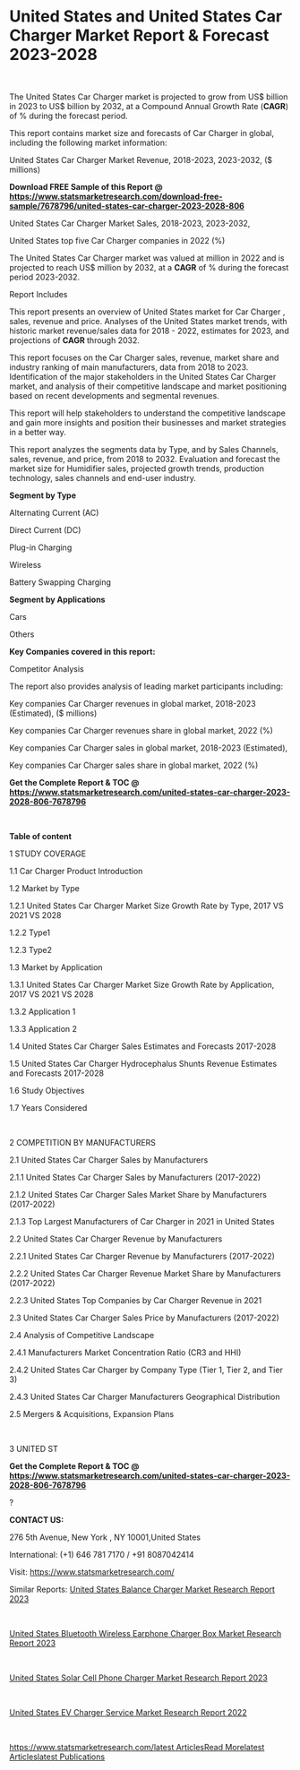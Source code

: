<h1>United States and United States Car Charger Market Report & Forecast 2023-2028</h1><br/><p>The United States Car Charger market is projected to grow from US$ billion in 2023 to US$ billion by 2032, at a Compound Annual Growth Rate (<strong>CAGR</strong>) of % during the forecast period.</p>
 
 
 
 <p>This report contains market size and forecasts of Car Charger in global, including the following market information:</p>
 
 
 
 <p>United States Car Charger Market Revenue, 2018-2023, 2023-2032, ($ millions)</p>
 
 
 
 <p><strong>Download FREE Sample of this Report @ <a href="https://www.statsmarketresearch.com/download-free-sample/7678796/united-states-car-charger-2023-2028-806">https://www.statsmarketresearch.com/download-free-sample/7678796/united-states-car-charger-2023-2028-806</a></strong></p>
 
 
 
 <p>United States Car Charger Market Sales, 2018-2023, 2023-2032,</p>
 
 
 
 <p>United States top five Car Charger companies in 2022 (%)</p>
 
 
 
 <p>The United States Car Charger market was valued at million in 2022 and is projected to reach US$ million by 2032, at a <strong>CAGR</strong> of % during the forecast period 2023-2032.</p>
 
 
 
 <p>Report Includes</p>
 
 
 
 <p>This report presents an overview of United States market for Car Charger , sales, revenue and price. Analyses of the United States market trends, with historic market revenue/sales data for 2018 - 2022, estimates for 2023, and projections of <strong>CAGR</strong> through 2032.</p>
 
 
 
 <p>This report focuses on the Car Charger sales, revenue, market share and industry ranking of main manufacturers, data from 2018 to 2023. Identification of the major stakeholders in the United States Car Charger market, and analysis of their competitive landscape and market positioning based on recent developments and segmental revenues.</p>
 
 
 
 <p>This report will help stakeholders to understand the competitive landscape and gain more insights and position their businesses and market strategies in a better way.</p>
 
 
 
 <p>This report analyzes the segments data by Type, and by Sales Channels, sales, revenue, and price, from 2018 to 2032. Evaluation and forecast the market size for Humidifier sales, projected growth trends, production technology, sales channels and end-user industry.</p>
 
 
 
 <p><strong>Segment by Type</strong></p>
 
 
 
 <p>Alternating Current (AC)</p>
 
 
 
 <p>Direct Current (DC)</p>
 
 
 
 <p>Plug-in Charging</p>
 
 
 
 <p>Wireless</p>
 
 
 
 <p>Battery Swapping Charging</p>
 
 
 
 <p><strong>Segment <strong><strong>by Applications</strong></strong></strong></p>
 
 
 
 <p>Cars</p>
 
 
 
 <p>Others</p>
 
 
 
 <p><strong>Key Companies covered in this report:</strong></p>
 
 
 
 <p>Competitor Analysis</p>
 
 
 
 <p>The report also provides analysis of leading market participants including:</p>
 
 
 
 <p>Key companies Car Charger revenues in global market, 2018-2023 (Estimated), ($ millions)</p>
 
 
 
 <p>Key companies Car Charger revenues share in global market, 2022 (%)</p>
 
 
 
 <p>Key companies Car Charger sales in global market, 2018-2023 (Estimated),</p>
 
 
 
 <p>Key companies Car Charger sales share in global market, 2022 (%)</p>
 
 
 
 <div><b>Get the Complete Report & TOC @ <a href="https://www.statsmarketresearch.com/united-states-car-charger-2023-2028-806-7678796">https://www.statsmarketresearch.com/united-states-car-charger-2023-2028-806-7678796</a></b></div>
 
 
 
 <p><br />
 
 <b>Table of content</b></p>
 
 
 
 <p>1 STUDY COVERAGE<br />
 
 1.1 Car Charger Product Introduction<br />
 
 1.2 Market by Type<br />
 
 1.2.1 United States Car Charger Market Size Growth Rate by Type, 2017 VS 2021 VS 2028<br />
 
 1.2.2 Type1<br />
 
 1.2.3 Type2<br />
 
 1.3 Market by Application<br />
 
 1.3.1 United States Car Charger Market Size Growth Rate by Application, 2017 VS 2021 VS 2028<br />
 
 1.3.2 Application 1<br />
 
 1.3.3 Application 2<br />
 
 1.4 United States Car Charger Sales Estimates and Forecasts 2017-2028<br />
 
 1.5 United States Car Charger Hydrocephalus Shunts Revenue Estimates and Forecasts 2017-2028<br />
 
 1.6 Study Objectives<br />
 
 1.7 Years Considered<br />
 
 <br />
 
 2 COMPETITION BY MANUFACTURERS<br />
 
 2.1 United States Car Charger Sales by Manufacturers<br />
 
 2.1.1 United States Car Charger Sales by Manufacturers (2017-2022)<br />
 
 2.1.2 United States Car Charger Sales Market Share by Manufacturers (2017-2022)<br />
 
 2.1.3 Top Largest Manufacturers of Car Charger in 2021 in United States<br />
 
 2.2 United States Car Charger Revenue by Manufacturers<br />
 
 2.2.1 United States Car Charger Revenue by Manufacturers (2017-2022)<br />
 
 2.2.2 United States Car Charger Revenue Market Share by Manufacturers (2017-2022)<br />
 
 2.2.3 United States Top Companies by Car Charger Revenue in 2021<br />
 
 2.3 United States Car Charger Sales Price by Manufacturers (2017-2022)<br />
 
 2.4 Analysis of Competitive Landscape<br />
 
 2.4.1 Manufacturers Market Concentration Ratio (CR3 and HHI)<br />
 
 2.4.2 United States Car Charger by Company Type (Tier 1, Tier 2, and Tier 3)<br />
 
 2.4.3 United States Car Charger Manufacturers Geographical Distribution<br />
 
 2.5 Mergers & Acquisitions, Expansion Plans<br />
 
 <br />
 
 3 UNITED ST</p>
 
 
 
 <div><b>Get the Complete Report & TOC @ <a href="https://www.statsmarketresearch.com/united-states-car-charger-2023-2028-806-7678796">https://www.statsmarketresearch.com/united-states-car-charger-2023-2028-806-7678796</a></b></div>
 
 
 
 <p>? </p>
 
 
 
 <p><b>CONTACT US:</b><br />
 
 276 5th Avenue, New York , NY 10001,United States<br />
 
 International: (+1) 646 781 7170 / +91 8087042414<br />
 
 Visit: <a href="https://www.statsmarketresearch.com/">https://www.statsmarketresearch.com/</a><br />
 
 Similar Reports: <a href="https://www.statsmarketresearch.com/united-states-car-charger-2023-2028-806-7678796">United States Balance Charger Market Research Report 2023</a><br />
 
 <br />
 
 <a href="https://www.statsmarketresearch.com/united-states-car-charger-2023-2028-806-7678796">United States Bluetooth Wireless Earphone Charger Box Market Research Report 2023</a><br />
 
 <br />
 
 <a href="https://www.statsmarketresearch.com/united-states-car-charger-2023-2028-806-7678796">United States Solar Cell Phone Charger Market Research Report 2023</a><br />
 
 <br />
 
 <a href="https://www.statsmarketresearch.com/united-states-car-charger-2023-2028-806-7678796">United States EV Charger Service Market Research Report 2022</a><br />
 
 <br />
 
 <a href="https://gyeongbokgung.com">https://www.statsmarketresearch.com/</a><a href="https://hallyeomaritime.com">latest Articles</a><a href="https://jingwansa.com">Read More</a><a href="https://nguoiviet.jp/">latest Articles</a><a href="https://www.intelmarketresearch.com/">latest Publications</a></p>